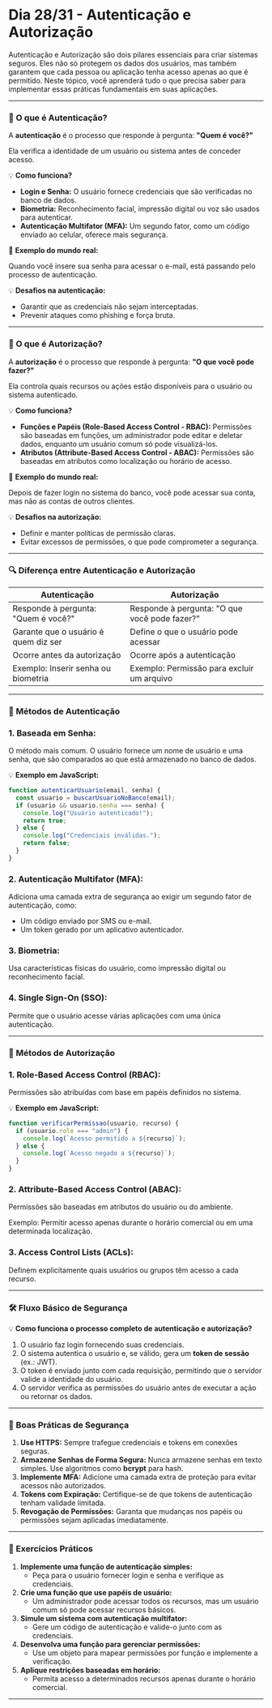 # Dia 28/31 - Autenticação e Autorização


Autenticação e Autorização são dois pilares essenciais para criar sistemas seguros. Eles não só protegem os dados dos usuários, mas também garantem que cada pessoa ou aplicação tenha acesso apenas ao que é permitido. Neste tópico, você aprenderá tudo o que precisa saber para implementar essas práticas fundamentais em suas aplicações.

---

### **📌 O que é Autenticação?**

A **autenticação** é o processo que responde à pergunta: **"Quem é você?"**

Ela verifica a identidade de um usuário ou sistema antes de conceder acesso.

💡 **Como funciona?**

- **Login e Senha:** O usuário fornece credenciais que são verificadas no banco de dados.
- **Biometria:** Reconhecimento facial, impressão digital ou voz são usados para autenticar.
- **Autenticação Multifator (MFA):** Um segundo fator, como um código enviado ao celular, oferece mais segurança.

📌 **Exemplo do mundo real:**

Quando você insere sua senha para acessar o e-mail, está passando pelo processo de autenticação.

💡 **Desafios na autenticação:**

- Garantir que as credenciais não sejam interceptadas.
- Prevenir ataques como phishing e força bruta.

---

### **📌 O que é Autorização?**

A **autorização** é o processo que responde à pergunta: **"O que você pode fazer?"**

Ela controla quais recursos ou ações estão disponíveis para o usuário ou sistema autenticado.

💡 **Como funciona?**

- **Funções e Papéis (Role-Based Access Control - RBAC):** Permissões são baseadas em funções, um administrador pode editar e deletar dados, enquanto um usuário comum só pode visualizá-los.
- **Atributos (Attribute-Based Access Control - ABAC):** Permissões são baseadas em atributos como localização ou horário de acesso.

📌 **Exemplo do mundo real:**

Depois de fazer login no sistema do banco, você pode acessar sua conta, mas não as contas de outros clientes.

💡 **Desafios na autorização:**

- Definir e manter políticas de permissão claras.
- Evitar excessos de permissões, o que pode comprometer a segurança.

---

### **🔍 Diferença entre Autenticação e Autorização**

| **Autenticação** | **Autorização** |
| --- | --- |
| Responde à pergunta: "Quem é você?" | Responde à pergunta: "O que você pode fazer?" |
| Garante que o usuário é quem diz ser | Define o que o usuário pode acessar |
| Ocorre antes da autorização | Ocorre após a autenticação |
| Exemplo: Inserir senha ou biometria | Exemplo: Permissão para excluir um arquivo |

---

### **🔑 Métodos de Autenticação**

### 1. **Baseada em Senha:**

O método mais comum. O usuário fornece um nome de usuário e uma senha, que são comparados ao que está armazenado no banco de dados.

💡 **Exemplo em JavaScript:**

```jsx
function autenticarUsuario(email, senha) {
  const usuario = buscarUsuarioNoBanco(email);
  if (usuario && usuario.senha === senha) {
    console.log("Usuário autenticado!");
    return true;
  } else {
    console.log("Credenciais inválidas.");
    return false;
  }
}

```

### 2. **Autenticação Multifator (MFA):**

Adiciona uma camada extra de segurança ao exigir um segundo fator de autenticação, como:

- Um código enviado por SMS ou e-mail.
- Um token gerado por um aplicativo autenticador.

### 3. **Biometria:**

Usa características físicas do usuário, como impressão digital ou reconhecimento facial.

### 4. **Single Sign-On (SSO):**

Permite que o usuário acesse várias aplicações com uma única autenticação.

---

### **🔐 Métodos de Autorização**

### 1. **Role-Based Access Control (RBAC):**

Permissões são atribuídas com base em papéis definidos no sistema.

💡 **Exemplo em JavaScript:**

```jsx
function verificarPermissao(usuario, recurso) {
  if (usuario.role === "admin") {
    console.log(`Acesso permitido a ${recurso}`);
  } else {
    console.log(`Acesso negado a ${recurso}`);
  }
}
```

### 2. **Attribute-Based Access Control (ABAC):**

Permissões são baseadas em atributos do usuário ou do ambiente.

Exemplo: Permitir acesso apenas durante o horário comercial ou em uma determinada localização.

### 3. **Access Control Lists (ACLs):**

Definem explicitamente quais usuários ou grupos têm acesso a cada recurso.

---

### **🛠️ Fluxo Básico de Segurança**

💡 **Como funciona o processo completo de autenticação e autorização?**

1. O usuário faz login fornecendo suas credenciais.
2. O sistema autentica o usuário e, se válido, gera um **token de sessão** (ex.: JWT).
3. O token é enviado junto com cada requisição, permitindo que o servidor valide a identidade do usuário.
4. O servidor verifica as permissões do usuário antes de executar a ação ou retornar os dados.

---

### **🚨 Boas Práticas de Segurança**

1. **Use HTTPS:** Sempre trafegue credenciais e tokens em conexões seguras.
2. **Armazene Senhas de Forma Segura:** Nunca armazene senhas em texto simples. Use algoritmos como **bcrypt** para hash.
3. **Implemente MFA:** Adicione uma camada extra de proteção para evitar acessos não autorizados.
4. **Tokens com Expiração:** Certifique-se de que tokens de autenticação tenham validade limitada.
5. **Revogação de Permissões:** Garanta que mudanças nos papéis ou permissões sejam aplicadas imediatamente.

---

### **🚀 Exercícios Práticos**

1. **Implemente uma função de autenticação simples:**
    - Peça para o usuário fornecer login e senha e verifique as credenciais.
2. **Crie uma função que use papéis de usuário:**
    - Um administrador pode acessar todos os recursos, mas um usuário comum só pode acessar recursos básicos.
3. **Simule um sistema com autenticação multifator:**
    - Gere um código de autenticação e valide-o junto com as credenciais.
4. **Desenvolva uma função para gerenciar permissões:**
    - Use um objeto para mapear permissões por função e implemente a verificação.
5. **Aplique restrições baseadas em horário:**
    - Permita acesso a determinados recursos apenas durante o horário comercial.

---